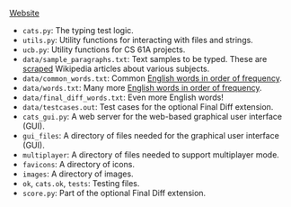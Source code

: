 [Website](https://cs61a.org/proj/cats/)



-   `cats.py`: The typing test logic.
-   `utils.py`: Utility functions for interacting with files and strings.
-   `ucb.py`: Utility functions for CS 61A projects.
-   `data/sample_paragraphs.txt`: Text samples to be typed. These are [scraped](https://github.com/kavigupta/wikivideos/blob/626de521e04ca643751ed85d549faca6ea528b1d/get_corpus.py) Wikipedia articles about various subjects.
-   `data/common_words.txt`: Common [English words in order of frequency](https://github.com/first20hours/google-10000-english/blob/master/google-10000-english-usa-no-swears.txt).
-   `data/words.txt`: Many more [English words in order of frequency](https://github.com/first20hours/google-10000-english/blob/master/google-10000-english-usa-no-swears.txt).
-   `data/final_diff_words.txt`: Even more English words!
-   `data/testcases.out`: Test cases for the optional Final Diff extension.
-   `cats_gui.py`: A web server for the web-based graphical user interface (GUI).
-   `gui_files`: A directory of files needed for the graphical user interface (GUI).
-   `multiplayer`: A directory of files needed to support multiplayer mode.
-   `favicons`: A directory of icons.
-   `images`: A directory of images.
-   `ok`, `cats.ok`, `tests`: Testing files.
-   `score.py`: Part of the optional Final Diff extension.
